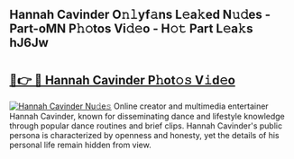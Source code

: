 ## Hannah Cavinder O𝚗𝚕yf𝚊ns L𝚎a𝚔ed N𝚞𝚍es - Part-oMN P𝚑𝚘tos Vi𝚍𝚎o - H𝚘𝚝 Part L𝚎a𝚔s hJ6Jw

# <h2><a href="http://kf6xibw.oniu.top/?m=Hannah+Cavinder">🔗👉 🔴 Hannah Cavinder P𝚑ot𝚘𝚜 V𝚒d𝚎o</a></h2>

[![Hannah Cavinder Nu𝚍e𝚜](https://i.imgur.com/0qMVB7G.gif)](http://kf6xibw.oniu.top/?m=Hannah+Cavinder)
Online creator and multimedia entertainer Hannah Cavinder, known for disseminating dance and lifestyle knowledge through popular dance routines and brief clips. Hannah Cavinder's public persona is characterized by openness and honesty, yet the details of his personal life remain hidden from view.  
